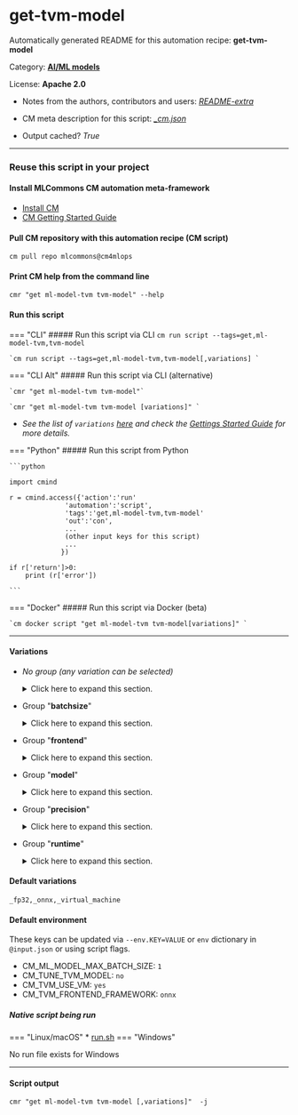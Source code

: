 # get-tvm-model
Automatically generated README for this automation recipe: **get-tvm-model**

Category: **[AI/ML models](..)**

License: **Apache 2.0**

* Notes from the authors, contributors and users: [*README-extra*](https://github.com/mlcommons/cm4mlops/tree/main/script/get-tvm-model/README-extra.md)

* CM meta description for this script: *[_cm.json](https://github.com/mlcommons/cm4mlops/tree/main/script/get-tvm-model/_cm.json)*
* Output cached? *True*

---
### Reuse this script in your project

#### Install MLCommons CM automation meta-framework

* [Install CM](https://docs.mlcommons.org/ck/install)
* [CM Getting Started Guide](https://docs.mlcommons.org/ck/getting-started/)

#### Pull CM repository with this automation recipe (CM script)

```cm pull repo mlcommons@cm4mlops```

#### Print CM help from the command line

````cmr "get ml-model-tvm tvm-model" --help````

#### Run this script

=== "CLI"
    ##### Run this script via CLI
    `cm run script --tags=get,ml-model-tvm,tvm-model`

    `cm run script --tags=get,ml-model-tvm,tvm-model[,variations] `

=== "CLI Alt"
    ##### Run this script via CLI (alternative)

    `cmr "get ml-model-tvm tvm-model"`

    `cmr "get ml-model-tvm tvm-model [variations]" `


* *See the list of `variations` [here](#variations) and check the [Gettings Started Guide](https://github.com/mlcommons/ck/blob/dev/docs/getting-started.md) for more details.*

=== "Python"
    ##### Run this script from Python


    ```python

    import cmind

    r = cmind.access({'action':'run'
                  'automation':'script',
                  'tags':'get,ml-model-tvm,tvm-model'
                  'out':'con',
                  ...
                  (other input keys for this script)
                  ...
                 })

    if r['return']>0:
        print (r['error'])

    ```


=== "Docker"
    ##### Run this script via Docker (beta)

    `cm docker script "get ml-model-tvm tvm-model[variations]" `

___


#### Variations

  * *No group (any variation can be selected)*
    <details>
    <summary>Click here to expand this section.</summary>

    * `_tune-model`
      - Environment variables:
        - *CM_TUNE_TVM_MODEL*: `yes`
      - Workflow:
        1. ***Read "deps" on other CM scripts***
           * get,generic-python-lib,_xgboost
             - CM script: [get-generic-python-lib](https://github.com/mlcommons/cm4mlops/tree/master/script/get-generic-python-lib)
           * get,generic-python-lib,_pandas
             - CM script: [get-generic-python-lib](https://github.com/mlcommons/cm4mlops/tree/master/script/get-generic-python-lib)
           * get,generic-python-lib,_tornado
             - CM script: [get-generic-python-lib](https://github.com/mlcommons/cm4mlops/tree/master/script/get-generic-python-lib)

    </details>


  * Group "**batchsize**"
    <details>
    <summary>Click here to expand this section.</summary>

    * `_batch_size.#`
      - Environment variables:
        - *CM_ML_MODEL_MAX_BATCH_SIZE*: `#`
      - Workflow:

    </details>


  * Group "**frontend**"
    <details>
    <summary>Click here to expand this section.</summary>

    * **`_onnx`** (default)
      - Environment variables:
        - *CM_TVM_FRONTEND_FRAMEWORK*: `onnx`
      - Workflow:
        1. ***Read "deps" on other CM scripts***
           * get,generic-python-lib,_onnx
             * CM names: `--adr.['onnx']...`
             - CM script: [get-generic-python-lib](https://github.com/mlcommons/cm4mlops/tree/master/script/get-generic-python-lib)
    * `_pytorch`
      - Aliases: `_torch`
      - Environment variables:
        - *CM_TVM_FRONTEND_FRAMEWORK*: `pytorch`
      - Workflow:
        1. ***Read "deps" on other CM scripts***
           * get,generic-python-lib,_torch
             * CM names: `--adr.['pytorch', 'torch']...`
             - CM script: [get-generic-python-lib](https://github.com/mlcommons/cm4mlops/tree/master/script/get-generic-python-lib)
           * get,generic-python-lib,_torchvision
             - CM script: [get-generic-python-lib](https://github.com/mlcommons/cm4mlops/tree/master/script/get-generic-python-lib)
    * `_tensorflow`
      - Aliases: `_tf`
      - Environment variables:
        - *CM_TVM_FRONTEND_FRAMEWORK*: `tensorflow`
      - Workflow:
        1. ***Read "deps" on other CM scripts***
           * get,generic-python-lib,_tensorflow
             * CM names: `--adr.['tensorflow']...`
             - CM script: [get-generic-python-lib](https://github.com/mlcommons/cm4mlops/tree/master/script/get-generic-python-lib)
    * `_tflite`
      - Environment variables:
        - *CM_TVM_FRONTEND_FRAMEWORK*: `tflite`
      - Workflow:
        1. ***Read "deps" on other CM scripts***
           * get,generic-python-lib,_tflite
             * CM names: `--adr.['tflite']...`
             - CM script: [get-generic-python-lib](https://github.com/mlcommons/cm4mlops/tree/master/script/get-generic-python-lib)

    </details>


  * Group "**model**"
    <details>
    <summary>Click here to expand this section.</summary>

    * `_model.#`
      - Environment variables:
        - *CM_ML_MODEL*: `#`
      - Workflow:

    </details>


  * Group "**precision**"
    <details>
    <summary>Click here to expand this section.</summary>

    * **`_fp32`** (default)
      - Workflow:
    * `_int8`
      - Workflow:
    * `_uint8`
      - Workflow:

    </details>


  * Group "**runtime**"
    <details>
    <summary>Click here to expand this section.</summary>

    * `_graph_executor`
      - Environment variables:
        - *CM_TVM_USE_VM*: `no`
      - Workflow:
    * **`_virtual_machine`** (default)
      - Environment variables:
        - *CM_TVM_USE_VM*: `yes`
      - Workflow:

    </details>


#### Default variations

`_fp32,_onnx,_virtual_machine`
#### Default environment


These keys can be updated via `--env.KEY=VALUE` or `env` dictionary in `@input.json` or using script flags.

* CM_ML_MODEL_MAX_BATCH_SIZE: `1`
* CM_TUNE_TVM_MODEL: `no`
* CM_TVM_USE_VM: `yes`
* CM_TVM_FRONTEND_FRAMEWORK: `onnx`



##### Native script being run
=== "Linux/macOS"
     * [run.sh](https://github.com/mlcommons/cm4mlops/tree/main/script/get-tvm-model/run.sh)
=== "Windows"

No run file exists for Windows
___
#### Script output
`cmr "get ml-model-tvm tvm-model [,variations]"  -j`